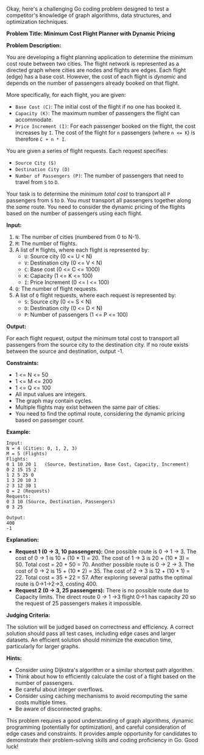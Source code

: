 Okay, here's a challenging Go coding problem designed to test a competitor's knowledge of graph algorithms, data structures, and optimization techniques.

**Problem Title: Minimum Cost Flight Planner with Dynamic Pricing**

**Problem Description:**

You are developing a flight planning application to determine the minimum cost route between two cities. The flight network is represented as a directed graph where cities are nodes and flights are edges. Each flight (edge) has a base cost. However, the cost of each flight is *dynamic* and depends on the number of passengers already booked on that flight.

More specifically, for each flight, you are given:

*   `Base Cost (C)`: The initial cost of the flight if no one has booked it.
*   `Capacity (K)`: The maximum number of passengers the flight can accommodate.
*   `Price Increment (I)`: For each passenger booked on the flight, the cost increases by `I`. The cost of the flight for `n` passengers (where `n <= K`) is therefore `C + n * I`.

You are given a series of flight requests. Each request specifies:

*   `Source City (S)`
*   `Destination City (D)`
*   `Number of Passengers (P)`: The number of passengers that need to travel from `S` to `D`.

Your task is to determine the *minimum total cost* to transport all `P` passengers from `S` to `D`. You *must* transport all passengers together along the *same* route. You need to consider the dynamic pricing of the flights based on the number of passengers using each flight.

**Input:**

1.  `N`: The number of cities (numbered from 0 to N-1).
2.  `M`: The number of flights.
3.  A list of `M` flights, where each flight is represented by:
    *   `U`: Source city (0 <= U < N)
    *   `V`: Destination city (0 <= V < N)
    *   `C`: Base cost (0 <= C <= 1000)
    *   `K`: Capacity (1 <= K <= 100)
    *   `I`: Price Increment (0 <= I <= 100)
4.  `Q`: The number of flight requests.
5.  A list of `Q` flight requests, where each request is represented by:
    *   `S`: Source city (0 <= S < N)
    *   `D`: Destination city (0 <= D < N)
    *   `P`: Number of passengers (1 <= P <= 100)

**Output:**

For each flight request, output the minimum total cost to transport all passengers from the source city to the destination city. If no route exists between the source and destination, output -1.

**Constraints:**

*   1 <= N <= 50
*   1 <= M <= 200
*   1 <= Q <= 100
*   All input values are integers.
*   The graph may contain cycles.
*   Multiple flights may exist between the same pair of cities.
*   You need to find the optimal route, considering the dynamic pricing based on passenger count.

**Example:**

```
Input:
N = 4 (Cities: 0, 1, 2, 3)
M = 5 (Flights)
Flights:
0 1 10 20 1   (Source, Destination, Base Cost, Capacity, Increment)
0 2 15 15 2
1 2 5 25 0
1 3 20 10 3
2 3 12 30 1
Q = 2 (Requests)
Requests:
0 3 10 (Source, Destination, Passengers)
0 3 25

Output:
400
-1
```

**Explanation:**

*   **Request 1 (0 -> 3, 10 passengers):** One possible route is 0 -> 1 -> 3. The cost of 0 -> 1 is 10 + (10 \* 1) = 20. The cost of 1 -> 3 is 20 + (10 \* 3) = 50. Total cost = 20 + 50 = 70. Another possible route is 0 -> 2 -> 3. The cost of 0 -> 2 is 15 + (10 \* 2) = 35. The cost of 2 -> 3 is 12 + (10 \* 1) = 22. Total cost = 35 + 22 = 57. After exploring several paths the optimal route is 0->1->2->3, costing 400.
*   **Request 2 (0 -> 3, 25 passengers):**  There is no possible route due to Capacity limits.  The direct route 0 -> 1 ->3 flight 0->1 has capacity 20 so the request of 25 passengers makes it impossible.

**Judging Criteria:**

The solution will be judged based on correctness and efficiency. A correct solution should pass all test cases, including edge cases and larger datasets. An efficient solution should minimize the execution time, particularly for larger graphs.

**Hints:**

*   Consider using Dijkstra's algorithm or a similar shortest path algorithm.
*   Think about how to efficiently calculate the cost of a flight based on the number of passengers.
*   Be careful about integer overflows.
*   Consider using caching mechanisms to avoid recomputing the same costs multiple times.
*   Be aware of disconnected graphs.

This problem requires a good understanding of graph algorithms, dynamic programming (potentially for optimization), and careful consideration of edge cases and constraints. It provides ample opportunity for candidates to demonstrate their problem-solving skills and coding proficiency in Go. Good luck!
